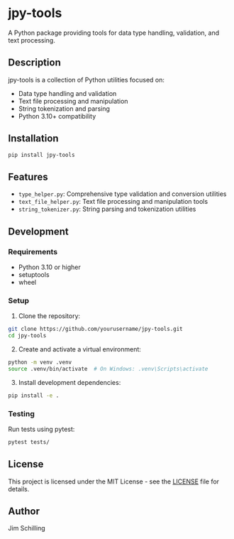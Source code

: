 # jpy-tools

A Python package providing tools for data type handling, validation, and text processing.

## Description

jpy-tools is a collection of Python utilities focused on:
- Data type handling and validation
- Text file processing and manipulation
- String tokenization and parsing
- Python 3.10+ compatibility

## Installation

```bash
pip install jpy-tools
```

## Features

- `type_helper.py`: Comprehensive type validation and conversion utilities
- `text_file_helper.py`: Text file processing and manipulation tools
- `string_tokenizer.py`: String parsing and tokenization utilities

## Development

### Requirements

- Python 3.10 or higher
- setuptools
- wheel

### Setup

1. Clone the repository:
```bash
git clone https://github.com/yourusername/jpy-tools.git
cd jpy-tools
```

2. Create and activate a virtual environment:
```bash
python -m venv .venv
source .venv/bin/activate  # On Windows: .venv\Scripts\activate
```

3. Install development dependencies:
```bash
pip install -e .
```

### Testing

Run tests using pytest:
```bash
pytest tests/
```

## License

This project is licensed under the MIT License - see the [LICENSE](LICENSE) file for details.

## Author

Jim Schilling
